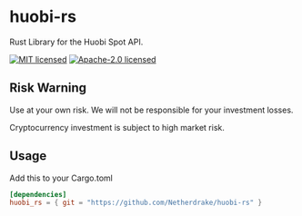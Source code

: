 # huobi-rs

Rust Library for the Huobi Spot API.

[![MIT licensed](https://img.shields.io/badge/License-MIT-blue.svg)](./LICENSE-MIT)
[![Apache-2.0 licensed](https://img.shields.io/badge/License-Apache%202.0-blue.svg)](./LICENSE-APACHE)

## Risk Warning

Use at your own risk. We will not be responsible for your investment losses.

Cryptocurrency investment is subject to high market risk.

## Usage

Add this to your Cargo.toml

```toml
[dependencies]
huobi_rs = { git = "https://github.com/Netherdrake/huobi-rs" }
```

